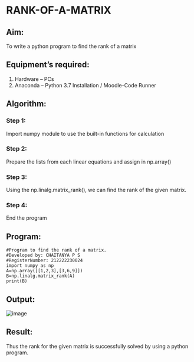 # RANK-OF-A-MATRIX
## Aim:
To write a python program to find the rank of a matrix
## Equipment’s required:
1. 	Hardware – PCs
2. 	Anaconda – Python 3.7 Installation / Moodle-Code Runner
## Algorithm:
### Step 1: 
Import numpy module to use the built-in functions for calculation 
### Step 2: 
Prepare the lists from each linear equations and assign in np.array()
### Step 3:
Using the np.linalg.matrix_rank(), we can find the rank of the given matrix.
### Step 4: 
End the program
## Program:
    #Program to find the rank of a matrix.
    #Developed by: CHAITANYA P S
    #RegisterNumber: 212222230024
    import numpy as np
    A=np.array([[1,2,3],[3,6,9]])
    B=np.linalg.matrix_rank(A)
    print(B)
## Output:
![image](https://github.com/chaitanya18c/RANK-OF-A-MATRIX/assets/119392724/3dccb40c-6bcf-43a6-9fb4-67029637e5f1)

## Result:
Thus the rank for the given matrix is successfully solved by  using a python program.

